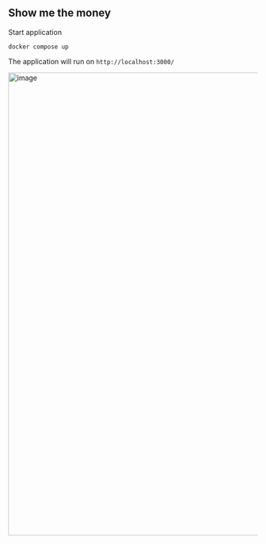 ## Show me the money

Start application
```
docker compose up
```

The application will run on `http://localhost:3000/`

<img width="934" alt="image" src="https://github.com/user-attachments/assets/baa0fe4b-a2b9-43f6-83f8-51293a0a2cdd">
